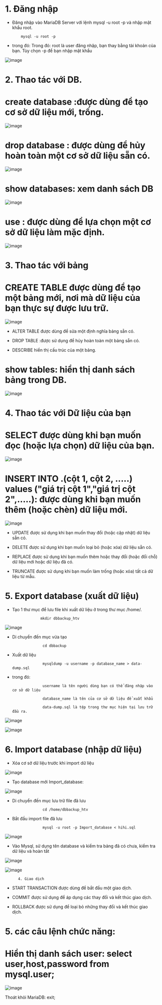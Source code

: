 # 1. Đăng nhập

- Đăng nhập vào MariaDB Server với lệnh mysql -u root -p và nhập mật khẩu root.

          mysql -u root -p
        
- trong đó: Trong đó: root là user đăng nhập, bạn thay bằng tài khoản của bạn. Tùy chọn -p để bạn nhập mật khẩu

![image](https://user-images.githubusercontent.com/95491130/183024205-a3bba9e6-af93-415b-97d8-1bad1215595b.png)


# 2. Thao tác với DB.

# create database <db name> :được dùng để tạo cơ sở dữ liệu mới, trống.
          
![image](https://user-images.githubusercontent.com/95491130/183239000-3b8437ba-b146-4674-9489-867204fcc348.png)

# drop database <db name> : được dùng để hủy hoàn toàn một cơ sở dữ liệu sẵn có.
          
![image](https://user-images.githubusercontent.com/95491130/183238975-967c65f6-7aa4-4b4e-823f-9c777ba50d4e.png)

# show databases:  xem danh sách DB

![image](https://user-images.githubusercontent.com/95491130/183238375-7822301b-80f9-49d5-b963-3782ce140863.png)

# use <db name>: được dùng để lựa chọn một cơ sở dữ liệu làm mặc định.
          
![image](https://user-images.githubusercontent.com/95491130/183238929-2ffc3caf-8fe9-4892-80d9-2d6908e4648e.png)
 
# 3. Thao tác với bảng

# CREATE TABLE được dùng để tạo một bảng mới, nơi mà dữ liệu của bạn thực sự được lưu trữ.
          
![image](https://user-images.githubusercontent.com/95491130/183239374-63b2efcd-72bc-4d40-91e0-0a9abca18a03.png)

- ALTER TABLE được dùng để sửa một định nghĩa bảng sẵn có.

- DROP TABLE <name table> :được sử dụng để hủy hoàn toàn một bảng sẵn có.

- DESCRIBE hiển thị cấu trúc của một bảng.
          
# show tables: hiển thị danh sách bảng trong DB.
          
![image](https://user-images.githubusercontent.com/95491130/183238872-7e4f5b67-04ff-435a-a1e2-f4416db8fc91.png)

# 4. Thao tác với Dữ liệu của bạn
  
# SELECT được dùng khi bạn muốn đọc (hoặc lựa chọn) dữ liệu của bạn.
          
![image](https://user-images.githubusercontent.com/95491130/183238883-bd267017-ef59-4f77-98d5-d2e03fafa7b5.png)

# INSERT INTO <name db>.<name table>(cột 1, cột 2, .....) values ("giá trị cột 1","giá trị cột 2",.....):  được dùng khi bạn muốn thêm (hoặc chèn) dữ liệu mới.
          
![image](https://user-images.githubusercontent.com/95491130/183238723-7d351442-e15a-4e39-b67c-f44638939f31.png)
          
- UPDATE được sử dụng khi bạn muốn thay đổi (hoặc cập nhật) dữ liệu sẵn có.

- DELETE được sử dụng khi bạn muốn loại bỏ (hoặc xóa) dữ liệu sẵn có.

- REPLACE được sử dụng khi bạn muốn thêm hoặc thay đổi (hoặc đổi chỗ) dữ liệu mới hoặc dữ liệu đã có.

- TRUNCATE được sử dụng khi bạn muốn làm trống (hoặc xóa) tất cả dữ liệu từ mẫu.
          
# 5. Export database (xuất dữ liệu)
          
-  Tạo 1 thư mục để lưu file khi xuất dữ liệu ở trong thư mục /home/.

                    mkdir dbbackup_htv

![image](https://user-images.githubusercontent.com/95491130/183240011-b2f13860-a8ef-4349-ba3b-14ca30147a28.png)

- Di chuyển đến mục vừa tạo

                    cd dbbackup

- Xuất dữ liệu

                    mysqldump -u username -p database_name > data-dump.sql

- trong đó:

                    username là tên người dùng bạn có thể đăng nhập vào cơ sở dữ liệu

                    database_name là tên của cơ sở dữ liệu để xuất khẩu

                    data-dump.sql là tệp trong thư mục hiện tại lưu trữ đầu ra.
          
![image](https://user-images.githubusercontent.com/95491130/183240175-31efecd5-4296-42cd-8870-7694d5332fe2.png)
          
![image](https://user-images.githubusercontent.com/95491130/183240227-32341559-d975-4783-b0ea-4959b215cef5.png)
       
# 6. Import database (nhập dữ liệu)
  
- Xóa cơ sở dữ liệu trước khi import dữ liệu

![image](https://user-images.githubusercontent.com/95491130/183240265-9b438d89-2ac9-4f09-837e-1ae6fd83cd6f.png)
          
- Tạo database mới Import_database:
          
![image](https://user-images.githubusercontent.com/95491130/183240315-724c419d-6900-447f-8e35-5d7ffd91c9e1.png)

- Di chuyển đến mục lưu trữ file đã lưu

                    cd /home/dbbackup_htv

- Bắt đầu import file đã lưu
          
                    mysql -u root -p Import_database < hihi.sql
                                           
![image](https://user-images.githubusercontent.com/95491130/183240371-b49aa24a-9065-4132-ab42-202dc1b0351c.png)

- Vào Mysql, sử dụng tên database và kiểm tra bảng đã có chưa, kiểm tra dữ liệu và hoàn tất
                                           
![image](https://user-images.githubusercontent.com/95491130/183240396-f068bc41-48eb-4bca-9c95-481d57d4a389.png)

![image](https://user-images.githubusercontent.com/95491130/183240407-d9037418-bb7c-43da-8f9e-f85f0da93985.png)



          
          
          
          
          
          
          
          4. Giao dịch

- START TRANSACTION được dùng để bắt đầu một giao dịch.

- COMMIT được sử dụng để áp dụng các thay đổi và kết thúc giao dịch.

- ROLLBACK được sử dụng để loại bỏ những thay đổi và kết thúc giao dịch.

# 5. các câu lệnh chức năng:

# Hiển thị danh sách user: select user,host,password from mysql.user;
          
![image](https://user-images.githubusercontent.com/95491130/183238663-be44e923-854b-4430-9a72-55cda34841fe.png) 

Thoát khỏi MariaDB: exit;
